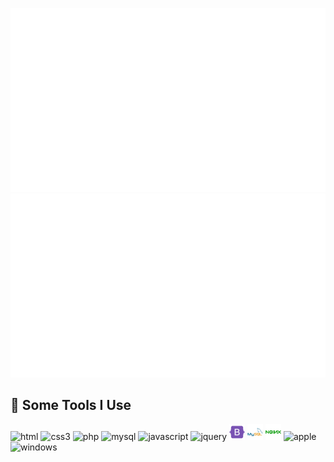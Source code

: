 ![](https://github.com/AnthonyPayan/AnthonyPayan/blob/master/generated/overview.svg)
![](https://github.com/AnthonyPayan/AnthonyPayan/blob/master/generated/languages.svg) 

<h2>🚀 Some Tools I Use</h2>
<p align="left">


<img src="https://img.shields.io/badge/HTML5-E34F26?style=for-the-badge&logo=html5&logoColor=white" alt="html"/>
<img src="https://img.shields.io/badge/CSS3-1572B6?style=for-the-badge&logo=css3&logoColor=white" alt="css3" />
<img src="https://img.shields.io/badge/PHP-777BB4?style=for-the-badge&logo=php&logoColor=white" alt="php"/>
 <img src="https://img.shields.io/badge/MySQL-00000F?style=for-the-badge&logo=mysql&logoColor=white" alt="mysql"/>

 
<img src="https://img.shields.io/badge/JavaScript-F7DF1E?style=for-the-badge&logo=javascript&logoColor=black" alt="javascript"/>
<img src="https://img.shields.io/badge/jQuery-0769AD?style=for-the-badge&logo=jquery&logoColor=white" alt="jquery"/>
<img src="https://raw.githubusercontent.com/devicons/devicon/master/icons/bootstrap/bootstrap-plain.svg" alt="bootstrap" width="25" height="25" />
<img src="https://raw.githubusercontent.com/devicons/devicon/master/icons/mysql/mysql-original-wordmark.svg" alt="mysql" width="25" height="25" />
<img src="https://raw.githubusercontent.com/devicons/devicon/master/icons/nginx/nginx-original.svg" alt="nginx" width="25" height="25" />
<img src="https://img.shields.io/badge/Apple-MacBook_Pro_2012-999999?style=for-the-badge&logo=apple&logoColor=white" alt="apple"/>
 
<img src="https://img.shields.io/badge/Windows-0078D6?style=for-the-badge&logo=windows&logoColor=white" alt="windows"/>
 

</p>





